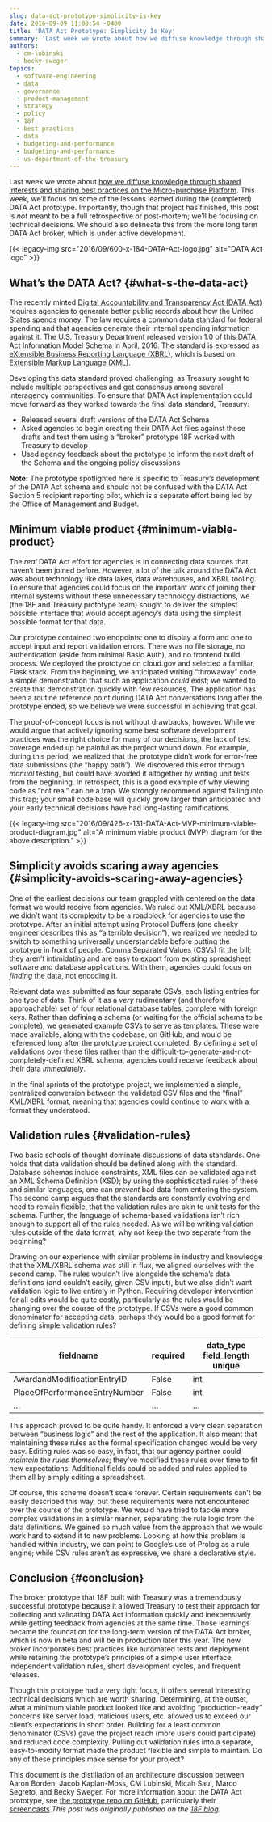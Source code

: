 ```yaml
---
slug: data-act-prototype-simplicity-is-key
date: 2016-09-09 11:00:54 -0400
title: 'DATA Act Prototype: Simplicity Is Key'
summary: 'Last week we wrote about how we diffuse knowledge through shared interests and sharing best practices on the Micro-purchase Platform. This week, we’ll focus on some of the lessons learned during the (completed) DATA Act prototype. Importantly, though that project has finished, this post is not meant to be a full retrospective or post-mortem; we’ll'
authors:
  - cm-lubinski
  - becky-sweger
topics:
  - software-engineering
  - data
  - governance
  - product-management
  - strategy
  - policy
  - 18f
  - best-practices
  - data
  - budgeting-and-performance
  - budgeting-and-performance
  - us-department-of-the-treasury
---
```


Last week we wrote about [how we diffuse knowledge through shared interests and sharing best practices on the Micro-purchase Platform](https://18f.gsa.gov/2016/08/25/micro-purchase-design-philosophy-do-one-thing-well/). This week, we’ll focus on some of the lessons learned during the (completed) DATA Act prototype. Importantly, though that project has finished, this post is _not_ meant to be a full retrospective or post-mortem; we’ll be focusing on technical decisions. We should also delineate this from the more long term DATA Act broker, which is under active development.

{{< legacy-img src="2016/09/600-x-184-DATA-Act-logo.jpg" alt="DATA Act logo" >}}

## What’s the DATA Act? {#what-s-the-data-act}

The recently minted [Digital Accountability and Transparency Act (DATA Act)](https://18f.gsa.gov/2015/06/09/data-act-data-act-explainer/) requires agencies to generate better public records about how the United States spends money. The law requires a common data standard for federal spending and that agencies generate their internal spending information against it. The U.S. Treasury Department released version 1.0 of this DATA Act Information Model Schema in April, 2016. The standard is expressed as [eXtensible Business Reporting Language (XBRL)](https://en.wikipedia.org/wiki/XBRL), which is based on [Extensible Markup Language (XML)](https://en.wikipedia.org/wiki/XML).

Developing the data standard proved challenging, as Treasury sought to include multiple perspectives and get consensus among several interagency communities. To ensure that DATA Act implementation could move forward as they worked towards the final data standard, Treasury:

  * Released several draft versions of the DATA Act Schema
  * Asked agencies to begin creating their DATA Act files against these drafts and test them using a “broker” prototype 18F worked with Treasury to develop
  * Used agency feedback about the prototype to inform the next draft of the Schema and the ongoing policy discussions

**Note:** The prototype spotlighted here is specific to Treasury’s development of the DATA Act schema and should not be confused with the DATA Act Section 5 recipient reporting pilot, which is a separate effort being led by the Office of Management and Budget.

## Minimum viable product {#minimum-viable-product}

The _real_ DATA Act effort for agencies is in connecting data sources that haven’t been joined before. However, a lot of the talk around the DATA Act was about technology like data lakes, data warehouses, and XBRL tooling. To ensure that agencies could focus on the important work of joining their internal systems without these unnecessary technology distractions, we (the 18F and Treasury prototype team) sought to deliver the simplest possible interface that would accept agency’s data using the simplest possible format for that data.

Our prototype contained two endpoints: one to display a form and one to accept input and report validation errors. There was no file storage, no authentication (aside from minimal Basic Auth), and no frontend build process. We deployed the prototype on cloud.gov and selected a familiar, Flask stack. From the beginning, we anticipated writing “throwaway” code, a simple demonstration that such an application _could_ exist; we wanted to create that demonstration quickly with few resources. The application has been a routine reference point during DATA Act conversations long after the prototype ended, so we believe we were successful in achieving that goal.

The proof-of-concept focus is not without drawbacks, however. While we would argue that actively ignoring some best software development practices was the right choice for many of our decisions, the lack of test coverage ended up be painful as the project wound down. For example, during this period, we realized that the prototype didn’t work for error-free data submissions (the “happy path”). We discovered this error through _manual_ testing, but could have avoided it altogether by writing unit tests from the beginning. In retrospect, this is a good example of why viewing code as “not real” can be a trap. We strongly recommend against falling into this trap; your small code base will quickly grow larger than anticipated and your early technical decisions have had long-lasting ramifications.

{{< legacy-img src="2016/09/426-x-131-DATA-Act-MVP-minimum-viable-product-diagram.jpg" alt="A minimum viable product (MVP) diagram for the above description." >}}



## Simplicity avoids scaring away agencies {#simplicity-avoids-scaring-away-agencies}

One of the earliest decisions our team grappled with centered on the data format we would receive from agencies. We ruled out XML/XBRL because we didn’t want its complexity to be a roadblock for agencies to use the prototype. After an initial attempt using Protocol Buffers (one cheeky engineer describes this as “a terrible decision”), we realized we needed to switch to something universally understandable before putting the prototype in front of people. Comma Separated Values (CSVs) fit the bill; they aren’t intimidating and are easy to export from existing spreadsheet software and database applications. With them, agencies could focus on _finding_ the data, not encoding it.

Relevant data was submitted as four separate CSVs, each listing entries for one type of data. Think of it as a _very_ rudimentary (and therefore approachable) set of four relational database tables, complete with foreign keys. Rather than defining a schema (or waiting for the official schema to be complete), we generated example CSVs to serve as templates. These were made available, along with the codebase, on GitHub, and would be referenced long after the prototype project completed. By defining a set of validations over these files rather than the difficult-to-generate-and-not-completely-defined XBRL schema, agencies could receive feedback about their data _immediately_.

In the final sprints of the prototype project, we implemented a simple, centralized conversion between the validated CSV files and the “final” XML/XBRL format, meaning that agencies could continue to work with a format they understood.

## Validation rules {#validation-rules}

Two basic schools of thought dominate discussions of data standards. One holds that data validation should be defined along with the standard. Database schemas include constraints, XML files can be validated against an XML Schema Definition (XSD); by using the sophisticated rules of these and similar languages, one can _prevent_ bad data from entering the system. The second camp argues that the standards are constantly evolving and need to remain flexible, that the validation rules are akin to unit tests for the schema. Further, the language of schema-based validations isn’t rich enough to support all of the rules needed. As we will be writing validation rules outside of the data format, why not keep the two separate from the beginning?

Drawing on our experience with similar problems in industry and knowledge that the XML/XBRL schema was still in flux, we aligned ourselves with the second camp. The rules wouldn’t live alongside the schema’s data definitions (and couldn’t easily, given CSV input), but we also didn’t want validation logic to live entirely in Python. Requiring developer intervention for all edits would be quite costly, particularly as the rules would be changing over the course of the prototype. If CSVs were a good common denominator for accepting data, perhaps they would be a good format for defining simple validation rules?

| fieldname                     | required | data_type field_length unique |
| ----------------------------- | -------- | ----------------------------- |
| AwardandModificationEntryID   | False    | int                           |
| PlaceOfPerformanceEntryNumber | False    | int                           |
| &#8230;                       | &#8230;  | &#8230;                       |

This approach proved to be quite handy. It enforced a very clean separation between “business logic” and the rest of the application. It also meant that maintaining these rules as the formal specification changed would be very easy. Editing rules was so easy, in fact, that our agency partner could _maintain the rules themselves_; they’ve modified these rules over time to fit new expectations. Additional fields could be added and rules applied to them all by simply editing a spreadsheet.

Of course, this scheme doesn’t scale forever. Certain requirements can’t be easily described this way, but these requirements were not encountered over the course of the prototype. We would have tried to tackle more complex validations in a similar manner, separating the rule logic from the data definitions. We gained so much value from the approach that we would work hard to extend it to new problems. Looking at how this problem is handled within industry, we can point to Google’s use of Prolog as a rule engine; while CSV rules aren’t as expressive, we share a declarative style.

## Conclusion {#conclusion}

The broker prototype that 18F built with Treasury was a tremendously successful prototype because it allowed Treasury to test their approach for collecting and validating DATA Act information quickly and inexpensively while getting feedback from agencies at the same time. Those learnings became the foundation for the long-term version of the DATA Act broker, which is now in beta and will be in production later this year. The new broker incorporates best practices like automated tests and deployment while retaining the prototype’s principles of a simple user interface, independent validation rules, short development cycles, and frequent releases.

Though this prototype had a very tight focus, it offers several interesting technical decisions which are worth sharing. Determining, at the outset, what a minimum viable product looked like and avoiding “production-ready” concerns like server load, malicious users, etc. allowed us to exceed our client’s expectations in short order. Building for a least common denominator (CSVs) gave the project reach (more users could participate) and reduced code complexity. Pulling out validation rules into a separate, easy-to-modify format made the product flexible and simple to maintain. Do any of these principles make sense for your project?

This document is the distillation of an architecture discussion between Aaron Borden, Jacob Kaplan-Moss, CM Lubinski, Micah Saul, Marco Segreto, and Becky Sweger. For more information about the DATA Act prototype, see [the prototype repo on GitHub](https://github.com/18F/data-act-pilot), particularly their [screencasts](https://github.com/18F/data-act-pilot/tree/master/assets/screencast)._This post was originally published on the [18F blog](https://18f.gsa.gov/blog/)._
